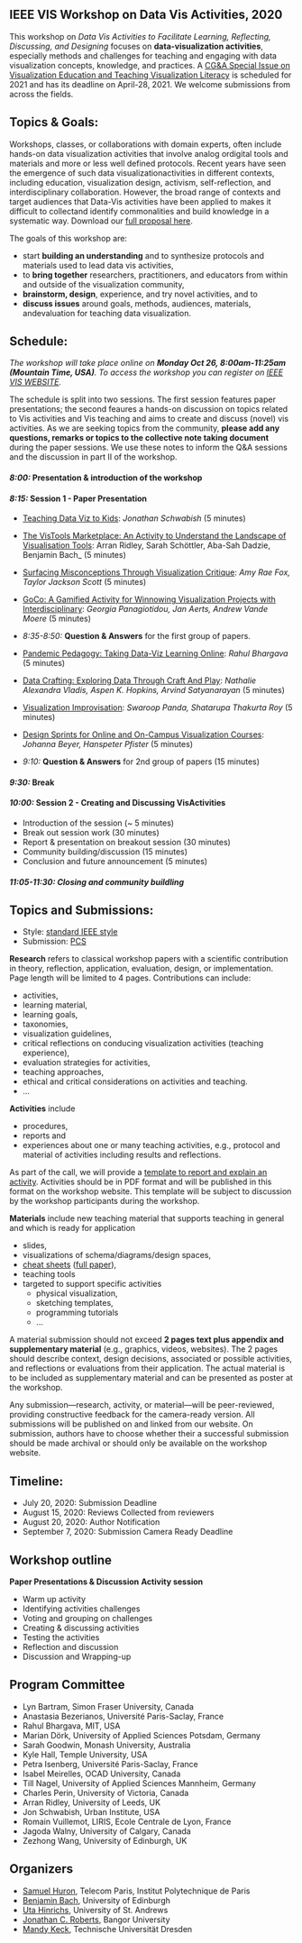 ## IEEE VIS Workshop on Data Vis Activities, 2020

This workshop on _Data Vis Activities to Facilitate Learning, Reflecting, Discussing, and Designing_ focuses on __data-visualization activities__, especially methods and challenges for teaching and engaging with data visualization concepts, knowledge, and practices. A [CG&A Special Issue on Visualization Education and Teaching Visualization Literacy](https://www.computer.org/digital-library/magazines/cg/call-for-papers-special-issue-on-visualization-education-and-teaching-visualization-literacy) is scheduled for 2021 and has its deadline on April-28, 2021. We welcome submissions from across the fields. 

## Topics & Goals:
Workshops, classes, or collaborations with domain experts, often include hands-on data visualization activities that involve analog ordigital tools and materials and more or less well defined protocols. Recent years have seen the emergence of such data visualizationactivities in different contexts, including education, visualization design, activism, self-reflection, and interdisciplinary collaboration. However, the  broad  range of contexts and  target audiences that Data-Vis activities have been applied to makes it difficult to collectand identify commonalities and build knowledge in a systematic way. Download our [full proposal here](VIS2020_Teaching_Workshop.pdf).

The goals of this workshop are:

* start __building an understanding__ and to synthesize protocols and materials used to lead data vis activities,
* to __bring together__ researchers, practitioners, and educators from within and outside of the visualization community,
* __brainstorm, design__, experience, and try novel activities, and to 
* __discuss issues__ around goals, methods, audiences, materials, andevaluation for teaching data visualization.


## Schedule:

_The workshop will take place online on __Monday Oct 26, 8:00am-11:25am (Mountain Time, USA)__. To access the workshop you can register on [IEEE VIS WEBSITE](http://ieeevis.org/year/2020/info/registration/conference-registration)._

The schedule is split into two sessions. The first session features paper presentations; the second feaures a hands-on discussion on topics related to Vis activities and Vis teaching and aims to create and discuss (novel) vis activities. As we are seeking topics from the community, __please add any questions, remarks or topics to the collective note taking document__ during the paper sessions. We use these notes to inform the Q&A sessions and the discussion in part II of the workshop.

#### _8:00:_ __Presentation & introduction of the workshop__

#### _8:15:_ __Session 1 - Paper Presentation__
* [Teaching Data Viz to Kids](papers/7405-Schwabish-Jonathan.pdf): _Jonathan Schwabish_ (5 minutes)
* [The VisTools Marketplace: An Activity to Understand the Landscape of Visualisation Tools](papers/1412-Ridley-Arran.pdf): Arran Ridley, Sarah Schöttler, Aba-Sah Dadzie, Benjamin Bach_ (5 minutes)
* [Surfacing Misconceptions Through Visualization Critique](papers/2156-Fox-Amy.pdf): _Amy Rae Fox, Taylor Jackson Scott_ (5 minutes)
* [GoCo: A Gamified Activity for Winnowing Visualization Projects with Interdisciplinary](papers/2154-Panagiotidou-Georgia.pdf): _Georgia Panagiotidou, Jan Aerts, Andrew Vande Moere_ (5 minutes)

* _8:35-8:50:_ __Question & Answers__ for the first group of papers.
  
* [Pandemic Pedagogy: Taking Data-Viz Learning Online](papers/2067-Bhargava-Rahul.pdf): _Rahul Bhargava_ (5 minutes)
* [Data Crafting: Exploring Data Through Craft And Play](papers/3670-Hopkins-Aspen-1column.pdf): _Nathalie Alexandra Vladis, Aspen K. Hopkins, Arvind Satyanarayan_ (5 minutes) 
* [Visualization Improvisation](papers/vis20s-sub3029-cam-i26-footer.pdf): _Swaroop Panda, Shatarupa Thakurta Roy_ (5 minutes)
* [Design Sprints for Online and On-Campus Visualization Courses](papers/9456-Beyer-Johanna.pdf): _Johanna Beyer, Hanspeter Pfister_ (5 minutes)

* _9:10:_ __Question & Answers__ for 2nd group of papers (15 minutes)

#### _9:30:_ __Break__
#### _10:00:_ __Session 2 - Creating and Discussing VisActivities__
* Introduction of the session			(~ 5 minutes)
* Break out session work 			    (30 minutes) 
* Report & presentation on breakout session 	(30 minutes)
* Community building/discussion		(15 minutes)
* Conclusion and future announcement 	(5 minutes)
#### _11:05-11:30:_ _Closing and community buildling_
 

## Topics and Submissions: 

* Style: [standard IEEE style](http://vgtc.org/publications/journal)
* Submission: [PCS](https://new.precisionconference.com)

__Research__ refers to classical workshop papers with a scientific contribution in theory, reflection, application, evaluation, design, or implementation. Page length will be limited to 4 pages. Contributions can include: 
* activities, 
* learning material,
* learning goals,
* taxonomies,
* visualization guidelines,
* critical reflections on conducing visualization activities (teaching experience),
* evaluation strategies for activities, 
* teaching approaches, 
* ethical and critical considerations on activities and teaching.
* ...

__Activities__ include 
* procedures, 
* reports and 
* experiences about one or many teaching activities, e.g., protocol and material of activities including results and reflections. 


As part of the call, we will provide a [template to report and explain an activity](activity-template). Activities should be in PDF format and will be published in this format on the workshop website. This template will be subject to discussion by the workshop participants during the workshop.

__Materials__ include new teaching material that supports teaching in general and which is ready for application 
* slides, 
* visualizations of schema/diagrams/design spaces, 
* [cheat sheets](http://visualizationcheatsheets.github.io) ([full paper](https://visualizationcheatsheets.github.io/Wang2020cheatsheets.pdf)), 
* teaching tools
* targeted to support specific activities 
  * physical visualization, 
  * sketching templates, 
  * programming tutorials
  * ... 
  

A material submission should not exceed __2 pages text plus appendix and supplementary material__ (e.g., graphics, videos, websites). The 2 pages should describe context, design decisions, associated or possible activities, and reflections or evaluations from their application. The actual material is to be included as supplementary material and can be presented as poster at the workshop.

Any submission—research, activity, or material—will be peer-reviewed, providing constructive feedback for the camera-ready version. All submissions will be published on and linked from our website. On submission, authors have to choose whether their a successful submission should be made archival or should only be available on the workshop website.

## Timeline:

* July 20, 2020: Submission Deadline
* August 15, 2020: Reviews Collected from reviewers
* August 20, 2020: Author Notification
* September 7, 2020: Submission Camera Ready Deadline

## Workshop outline

__Paper Presentations & Discussion__
__Activity session__ 
* Warm up activity
* Identifying activities challenges
* Voting and grouping on challenges
* Creating & discussing activities
* Testing the activities
* Reflection and discussion
* Discussion and Wrapping-up

## Program Committee

* Lyn Bartram, Simon Fraser University, Canada
* Anastasia Bezerianos, Université Paris-Saclay, France
* Rahul Bhargava, MIT, USA
* Marian Dörk, University of Applied Sciences Potsdam, Germany
* Sarah Goodwin, Monash University, Australia
* Kyle Hall, Temple University, USA
* Petra Isenberg, Université Paris-Saclay, France
* Isabel Meirelles, OCAD University, Canada
* Till Nagel, University of Applied Sciences Mannheim, Germany
* Charles Perin, University of Victoria, Canada
* Arran Ridley, University of Leeds, UK
* Jon Schwabish, Urban Institute, USA
* Romain Vuillemot, LIRIS, Ecole Centrale de Lyon, France
* Jagoda Walny, University of Calgary, Canada
* Zezhong Wang, University of Edinburgh, UK

## Organizers

* [Samuel Huron](https://perso.telecom-paristech.fr/shuron/#!index.md), Telecom Paris, Institut Polytechnique de Paris
* [Benjamin Bach](http://benjbach.me), University of Edinburgh 
* [Uta Hinrichs](http://utahinrichs.de), University of St. Andrews
* [Jonathan C. Roberts](https://www.bangor.ac.uk/computer-science-and-electronic-engineering/staff/jonathan-roberts/en), Bangor University
* [Mandy Keck](http://www.visual-search.org), Technische Universität Dresden





